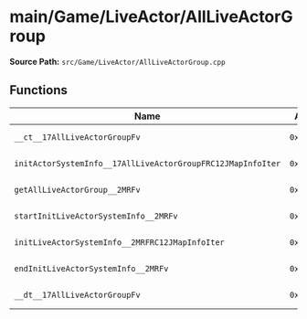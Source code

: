 # main/Game/LiveActor/AllLiveActorGroup

**Source Path:** `src/Game/LiveActor/AllLiveActorGroup.cpp`

## Functions

| Name | Address | Match % |
|------|---------|---------|
| `__ct__17AllLiveActorGroupFv` | `0x8015D148` | :white_check_mark: (100.0%) |
| `initActorSystemInfo__17AllLiveActorGroupFRC12JMapInfoIter` | `0x8015D198` | :x: (97.2%) |
| `getAllLiveActorGroup__2MRFv` | `0x8015D228` | :white_check_mark: (100.0%) |
| `startInitLiveActorSystemInfo__2MRFv` | `0x8015D250` | :white_check_mark: (100.0%) |
| `initLiveActorSystemInfo__2MRFRC12JMapInfoIter` | `0x8015D280` | :white_check_mark: (100.0%) |
| `endInitLiveActorSystemInfo__2MRFv` | `0x8015D2BC` | :white_check_mark: (100.0%) |
| `__dt__17AllLiveActorGroupFv` | `0x8015D2EC` | :white_check_mark: (100.0%) |